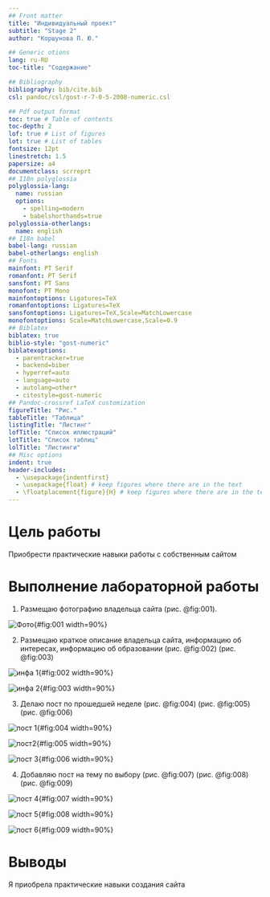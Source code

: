 ```yaml
---
## Front matter
title: "Индивидуальный проект"
subtitle: "Stage 2"
author: "Коршунова П. Ю."

## Generic otions
lang: ru-RU
toc-title: "Содержание"

## Bibliography
bibliography: bib/cite.bib
csl: pandoc/csl/gost-r-7-0-5-2008-numeric.csl

## Pdf output format
toc: true # Table of contents
toc-depth: 2
lof: true # List of figures
lot: true # List of tables
fontsize: 12pt
linestretch: 1.5
papersize: a4
documentclass: scrreprt
## I18n polyglossia
polyglossia-lang:
  name: russian
  options:
	- spelling=modern
	- babelshorthands=true
polyglossia-otherlangs:
  name: english
## I18n babel
babel-lang: russian
babel-otherlangs: english
## Fonts
mainfont: PT Serif
romanfont: PT Serif
sansfont: PT Sans
monofont: PT Mono
mainfontoptions: Ligatures=TeX
romanfontoptions: Ligatures=TeX
sansfontoptions: Ligatures=TeX,Scale=MatchLowercase
monofontoptions: Scale=MatchLowercase,Scale=0.9
## Biblatex
biblatex: true
biblio-style: "gost-numeric"
biblatexoptions:
  - parentracker=true
  - backend=biber
  - hyperref=auto
  - language=auto
  - autolang=other*
  - citestyle=gost-numeric
## Pandoc-crossref LaTeX customization
figureTitle: "Рис."
tableTitle: "Таблица"
listingTitle: "Листинг"
lofTitle: "Список иллюстраций"
lotTitle: "Список таблиц"
lolTitle: "Листинги"
## Misc options
indent: true
header-includes:
  - \usepackage{indentfirst}
  - \usepackage{float} # keep figures where there are in the text
  - \floatplacement{figure}{H} # keep figures where there are in the text
---
```


# Цель работы

Приобрести практические навыки работы с собственным сайтом


# Выполнение лабораторной работы

1. Размещаю фотографию владельца сайта (рис. @fig:001).

![Фото](image/1.png){#fig:001 width=90%}

2. Размещаю краткое описание владельца сайта, информацию об интересах, информацию об образовании (рис. @fig:002) (рис. @fig:003)

![инфа 1](image/2.png){#fig:002 width=90%}

![инфа 2](image/3.png){#fig:003 width=90%}

3. Делаю пост по прошедшей неделе (рис. @fig:004) (рис. @fig:005) (рис. @fig:006)

![пост 1](image/4.png){#fig:004 width=90%}

![пост2](image/5.png){#fig:005 width=90%}

![пост 3](image/6.png){#fig:006 width=90%}

4. Добавляю пост на тему по выбору (рис. @fig:007) (рис. @fig:008) (рис. @fig:009)

![пост 4](image/7.png){#fig:007 width=90%}

![пост 5](image/8.png){#fig:008 width=90%}

![пост 6](image/9.png){#fig:009 width=90%}
# Выводы

Я приобрела практические навыки создания сайта
